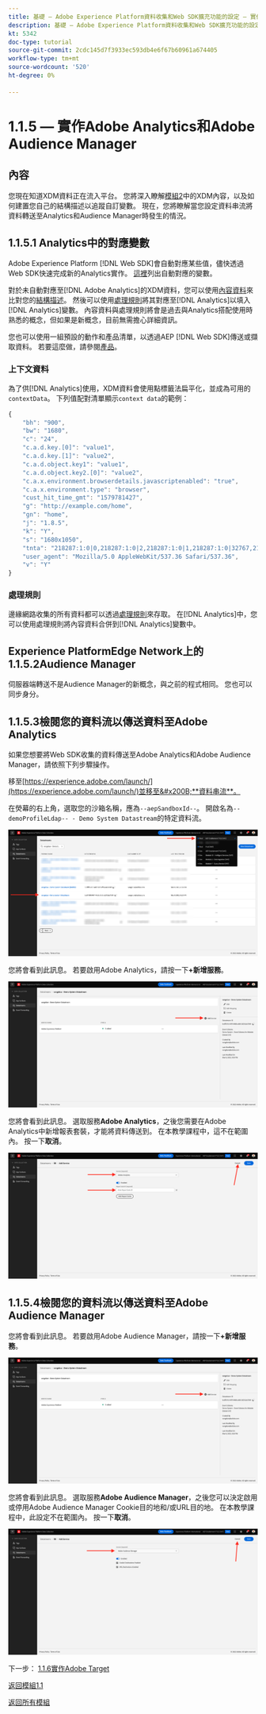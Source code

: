 ```yaml
---
title: 基礎 — Adobe Experience Platform資料收集和Web SDK擴充功能的設定 — 實作Adobe Analytics和Adobe Audience Manager
description: 基礎 — Adobe Experience Platform資料收集和Web SDK擴充功能的設定 — 實作Adobe Analytics和Adobe Audience Manager
kt: 5342
doc-type: tutorial
source-git-commit: 2cdc145d7f3933ec593db4e6f67b60961a674405
workflow-type: tm+mt
source-wordcount: '520'
ht-degree: 0%

---
```


# 1.1.5 — 實作Adobe Analytics和Adobe Audience Manager

## 內容

您現在知道XDM資料正在流入平台。 您將深入瞭解[模組2](./../module1.2/data-ingestion.md)中的XDM內容，以及如何建置您自己的結構描述以追蹤自訂變數。 現在，您將瞭解當您設定資料串流將資料轉送至Analytics和Audience Manager時發生的情況。

## 1.1.5.1 Analytics中的對應變數

Adobe Experience Platform [!DNL Web SDK]會自動對應某些值，儘快透過Web SDK快速完成新的Analytics實作。 [這裡](https://experienceleague.adobe.com/docs/experience-platform/edge/data-collection/adobe-analytics/automatically-mapped-vars.html#data-collection)列出自動對應的變數。

對於未自動對應至[!DNL Adobe Analytics]的XDM資料，您可以使用[內容資料](https://experienceleague.adobe.com/docs/analytics/implementation/vars/page-vars/contextdata.html)來比對您的[結構描述](https://experienceleague.adobe.com/docs/experience-platform/xdm/schema/composition.html?lang=zh-Hant)。 然後可以使用[處理規則](https://experienceleague.adobe.com/docs/analytics/admin/admin-tools/processing-rules/processing-rules-configuration/t-processing-rules.html)將其對應至[!DNL Analytics]以填入[!DNL Analytics]變數。 內容資料與處理規則將會是過去與Analytics搭配使用時熟悉的概念，但如果是新概念，目前無需擔心詳細資訊。

您也可以使用一組預設的動作和產品清單，以透過AEP [!DNL Web SDK]傳送或擷取資料。 若要這麼做，請參閱[產品](https://experienceleague.adobe.com/docs/experience-platform/edge/data-collection/collect-commerce-data.html?lang=en#data-collection)。

### 上下文資料

為了供[!DNL Analytics]使用，XDM資料會使用點標籤法扁平化，並成為可用的`contextData`。 下列值配對清單顯示`context data`的範例：

```javascript
{
    "bh": "900",
    "bw": "1680",
    "c": "24",
    "c.a.d.key.[0]": "value1",
    "c.a.d.key.[1]": "value2",
    "c.a.d.object.key1": "value1",
    "c.a.d.object.key2.[0]": "value2",
    "c.a.x.environment.browserdetails.javascriptenabled": "true",
    "c.a.x.environment.type": "browser",
    "cust_hit_time_gmt": "1579781427",
    "g": "http://example.com/home",
    "gn": "home",
    "j": "1.8.5",
    "k": "Y",
    "s": "1680x1050",
    "tnta": "218287:1:0|0,218287:1:0|2,218287:1:0|1,218287:1:0|32767,218287:1:01,218287:1:0|0,218287:1:0|1,218287:1:0|0,218287:1:0|1",
    "user_agent": "Mozilla/5.0 AppleWebKit/537.36 Safari/537.36",
    "v": "Y"
}
```

### 處理規則

邊緣網路收集的所有資料都可以透過[處理規則](https://experienceleague.adobe.com/docs/analytics/admin/admin-tools/processing-rules/processing-rules-configuration/t-processing-rules.html)來存取。 在[!DNL Analytics]中，您可以使用處理規則將內容資料合併到[!DNL Analytics]變數中。

## Experience PlatformEdge Network上的1.1.5.2Audience Manager

伺服器端轉送不是Audience Manager的新概念，與之前的程式相同。 您也可以同步身分。

## 1.1.5.3檢閱您的資料流以傳送資料至Adobe Analytics

如果您想要將Web SDK收集的資料傳送至Adobe Analytics和Adobe Audience Manager，請依照下列步驟操作。

移至[https://experience.adobe.com/launch/](https://experience.adobe.com/launch/)並移至&#x200B;**資料串流**。

在熒幕的右上角，選取您的沙箱名稱，應為`--aepSandboxId--`。 開啟名為`--demoProfileLdap-- - Demo System Datastream`的特定資料流。

![按一下左側導覽中的Edge設定圖示](./images/edgeconfig1b.png)

您將會看到此訊息。 若要啟用Adobe Analytics，請按一下&#x200B;**+新增服務**。

![AEP偵錯工具](./images/aa2.png)

您將會看到此訊息。 選取服務&#x200B;**Adobe Analytics**，之後您需要在Adobe Analytics中新增報表套裝，才能將資料傳送到。 在本教學課程中，這不在範圍內。 按一下&#x200B;**取消**。

![AEP偵錯工具](./images/aa3.png)

## 1.1.5.4檢閱您的資料流以傳送資料至Adobe Audience Manager

您將會看到此訊息。 若要啟用Adobe Audience Manager，請按一下&#x200B;**+新增服務**。

![AEP偵錯工具](./images/aa2.png)

您將會看到此訊息。 選取服務&#x200B;**Adobe Audience Manager**，之後您可以決定啟用或停用Adobe Audience Manager Cookie目的地和/或URL目的地。 在本教學課程中，此設定不在範圍內。 按一下&#x200B;**取消**。

![AEP偵錯工具](./images/aam1.png)

下一步： [1.1.6實作Adobe Target](./ex6.md)

[返回模組1.1](./data-ingestion-launch-web-sdk.md)

[返回所有模組](./../../../overview.md)
